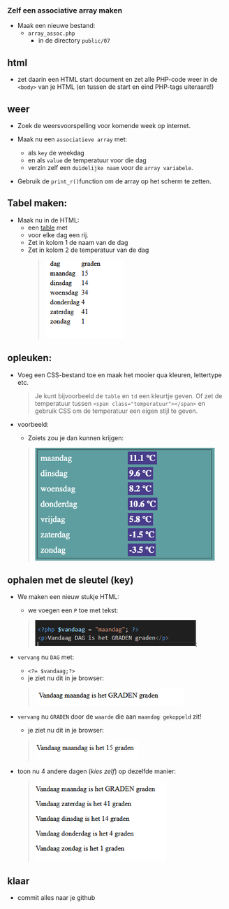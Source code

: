 
### Zelf een associative array maken


- Maak een nieuwe bestand:
  - `array_assoc.php`
    - in de directory `public/07`

## html
- zet daarin een HTML start document en zet alle PHP-code weer in de `<body>` van je HTML (en tussen de start en eind PHP-tags uiteraard!)

## weer
- Zoek de weersvoorspelling voor komende week op internet.
- Maak nu een `associatieve array` met:
  - als `key` de weekdag 
  - en als `value` de temperatuur voor die dag 
  - verzin zelf een `duidelijke naam` voor de `array variabele`.
  
- Gebruik de `print_r()`function om de array op het scherm te zetten.

## Tabel maken:
- Maak nu in de HTML:
   - een [table](https://developer.mozilla.org/en-US/docs/Learn/HTML/Tables/Basics#active_learning_creating_your_first_table) met
    - voor elke dag een rij. 
    - Zet in kolom 1 de naam van de dag
    - Zet in kolom 2 de temperatuur van de dag
      > ![](img/weertabel.PNG)
    



## opleuken:

- Voeg een CSS-bestand toe en maak het mooier qua kleuren, lettertype etc. 
  > Je kunt bijvoorbeeld de `table` en `td` een kleurtje geven. Of zet de temperatuur tussen `<span class="temperatuur"></span>` en gebruik CSS om de temperatuur een eigen stijl te geven.   

- voorbeeld:
  - Zoiets zou je dan kunnen krijgen:
  > ![](img/assoc_temps_styled.PNG)


## ophalen met de sleutel (key)

- We maken een nieuw stukje HTML:
  - we voegen een `P` toe met tekst:
  > ![](img/dag.PNG);
- `vervang` nu `DAG` met:
  - `<?= $vandaag;?>`
  - je ziet nu dit in je browser:
  > ![](img/dagoutput.PNG)
- `vervang` nu `GRADEN` door de `waarde` die aan `maandag gekoppeld` zit!
  - je ziet nu dit in je browser:
  > ![](img/gradenoutput.PNG)

- toon nu 4 andere dagen (*kies zelf*) op dezelfde manier:
  > ![](img/dagen.PNG)


## klaar
- commit alles naar je github
